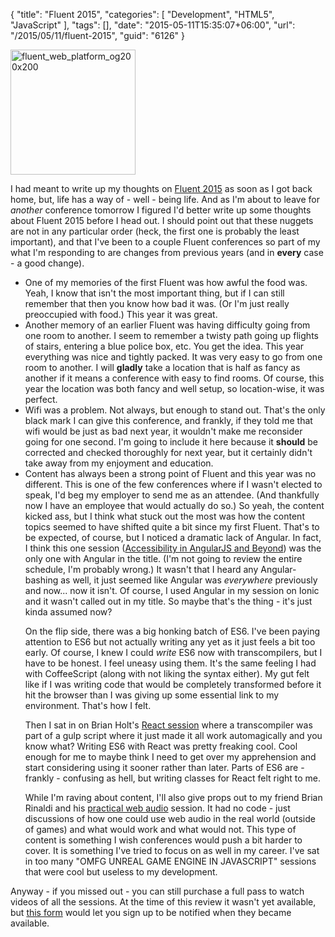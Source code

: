 {
	"title": "Fluent 2015",
	"categories": [
		"Development",
		"HTML5",
		"JavaScript"
	],
	"tags": [],
	"date": "2015-05-11T15:35:07+06:00",
	"url": "/2015/05/11/fluent-2015",
	"guid": "6126"
}

<a href="http://www.raymondcamden.com/wp-content/uploads/2015/05/fluent_web_platform_og200x200.gif"><img src="http://static.raymondcamden.com/images/wp-content/uploads/2015/05/fluent_web_platform_og200x200.gif" alt="fluent_web_platform_og200x200" width="200" height="200" class="alignleft size-full wp-image-6128" /></a>

I had meant to write up my thoughts on <a href="http://fluentconf.com/javascript-html-2015">Fluent 2015</a> as soon as I got back home, but, life has a way of - well - being life. And as I'm about to leave for <i>another</i> conference tomorrow I figured I'd better write up some thoughts about Fluent 2015 before I head out. I should point out that these nuggets are not in any particular order (heck, the first one is probably the least important), and that I've been to a couple Fluent conferences so part of my what I'm responding to are changes from previous years (and in <strong>every</strong> case - a good change). 

<!--more-->

<ul>

<li>One of my memories of the first Fluent was how awful the food was. Yeah, I know that isn't the most important thing, but if I can still remember that then you know how bad it was. (Or I'm just really preoccupied with food.) This year it was great. 

<li>Another memory of an earlier Fluent was having difficulty going from one room to another. I seem to remember a twisty path going up flights of stairs, entering a blue police box, etc. You get the idea. This year everything was nice and tightly packed. It was very easy to go from one room to another. I will <strong>gladly</strong> take a location that is half as fancy as another if it means a conference with easy to find rooms. Of course, this year the location was both fancy and well setup, so location-wise, it was perfect.

<li>Wifi was a problem. Not always, but enough to stand out. That's the only black mark I can give this conference, and frankly, if they told me that wifi would be just as bad next year, it wouldn't make me reconsider going for one second. I'm going to include it here because it <strong>should</strong> be corrected and checked thoroughly for next year, but it certainly didn't take away from my enjoyment and education.

<li>Content has always been a strong point of Fluent and this year was no different. This is one of the few conferences where if I wasn't elected to speak, I'd beg my employer to send me as an attendee. (And thankfully now I have an employee that would actually do so.) So yeah, the content kicked ass, but I think what stuck out the most was how the content topics seemed to have shifted quite a bit since my first Fluent. That's to be expected, of course, but I noticed a dramatic lack of Angular. In fact, I think this one session (<a href="http://fluentconf.com/javascript-html-2015/public/schedule/detail/38980">Accessibility in AngularJS and Beyond</a>) was the only one with Angular in the title. (I'm not going to review the entire schedule, I'm probably wrong.) It wasn't that I heard any Angular-bashing as well, it just seemed like Angular was <i>everywhere</i> previously and now... now it isn't. Of course, I used Angular in my session on Ionic and it wasn't called out in my title. So maybe that's the thing - it's just kinda assumed now?

On the flip side, there was a big honking batch of ES6. I've been paying attention to ES6 but not actually writing any yet as it just feels a bit too early. Of course, I knew I could <i>write</i> ES6 now with transcompilers, but I have to be honest. I feel uneasy using them. It's the same feeling I had with CoffeeScript (along with not liking the syntax either). My gut felt like if I was writing code that would be completely transformed before it hit the browser than I was giving up some essential link to my environment. That's how I felt. 

Then I sat in on Brian Holt's <a href="http://fluentconf.com/javascript-html-2015/public/schedule/detail/39074">React session</a> where a transcompiler was part of a gulp script where it just made it all work automagically and you know what? Writing ES6 with React was pretty freaking cool. Cool enough for me to maybe think I need to get over my apprehension and start considering using it sooner rather than later. Parts of ES6 are - frankly - confusing as hell, but writing classes for React felt right to me.

While I'm raving about content, I'll also give props out to my friend Brian Rinaldi and his <a href="http://fluentconf.com/javascript-html-2015/public/schedule/detail/39344">practical web audio</a> session. It had no code - just discussions of how one could use web audio in the real world (outside of games) and what would work and what would not. This type of content is something I wish conferences would push a bit harder to cover. It is something I've tried to focus on as well in my career. I've sat in too many "OMFG UNREAL GAME ENGINE IN JAVASCRIPT" sessions that were cool but useless to my development. 

</ul>

Anyway - if you missed out - you can still purchase a full pass to watch videos of all the sessions. At the time of this review it wasn't yet available, but <a href="http://fluentconf.com/javascript-html-2015/public/sv/q/677">this form</a> would let you sign up to be notified when they became available.
